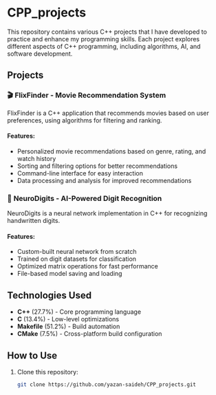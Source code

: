 # CPP_projects  

This repository contains various C++ projects that I have developed to practice and enhance my programming skills. Each project explores different aspects of C++ programming, including algorithms, AI, and software development.  

## Projects  

### 🎬 **FlixFinder** - Movie Recommendation System  
FlixFinder is a C++ application that recommends movies based on user preferences, using algorithms for filtering and ranking.  

#### Features:  
- Personalized movie recommendations based on genre, rating, and watch history  
- Sorting and filtering options for better recommendations  
- Command-line interface for easy interaction  
- Data processing and analysis for improved recommendations  

### 🧠 **NeuroDigits** - AI-Powered Digit Recognition  
NeuroDigits is a neural network implementation in C++ for recognizing handwritten digits.  

#### Features:  
- Custom-built neural network from scratch  
- Trained on digit datasets for classification  
- Optimized matrix operations for fast performance  
- File-based model saving and loading  

## Technologies Used  
- **C++** (27.7%) - Core programming language  
- **C** (13.4%) - Low-level optimizations  
- **Makefile** (51.2%) - Build automation  
- **CMake** (7.5%) - Cross-platform build configuration  

## How to Use  
1. Clone this repository:  
   ```sh
   git clone https://github.com/yazan-saideh/CPP_projects.git
